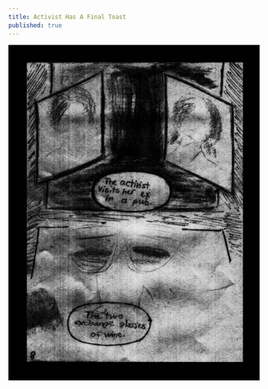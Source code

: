 ```yaml
---
title: Activist Has A Final Toast
published: true
---
```

![image](https://raw.githubusercontent.com/LWFlouisa/uploadedfairyalt/master/pages/chapter2/chapter2/page8.png)
